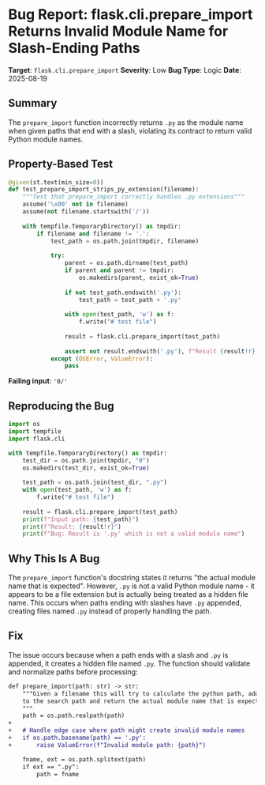 # Bug Report: flask.cli.prepare_import Returns Invalid Module Name for Slash-Ending Paths

**Target**: `flask.cli.prepare_import`
**Severity**: Low
**Bug Type**: Logic
**Date**: 2025-08-19

## Summary

The `prepare_import` function incorrectly returns `.py` as the module name when given paths that end with a slash, violating its contract to return valid Python module names.

## Property-Based Test

```python
@given(st.text(min_size=0))
def test_prepare_import_strips_py_extension(filename):
    """Test that prepare_import correctly handles .py extensions"""
    assume('\x00' not in filename)
    assume(not filename.startswith('/'))
    
    with tempfile.TemporaryDirectory() as tmpdir:
        if filename and filename != '.':
            test_path = os.path.join(tmpdir, filename)
            
            try:
                parent = os.path.dirname(test_path)
                if parent and parent != tmpdir:
                    os.makedirs(parent, exist_ok=True)
                
                if not test_path.endswith('.py'):
                    test_path = test_path + '.py'
                
                with open(test_path, 'w') as f:
                    f.write("# test file")
                
                result = flask.cli.prepare_import(test_path)
                
                assert not result.endswith('.py'), f"Result {result!r} should not end with .py"
            except (OSError, ValueError):
                pass
```

**Failing input**: `'0/'`

## Reproducing the Bug

```python
import os
import tempfile
import flask.cli

with tempfile.TemporaryDirectory() as tmpdir:
    test_dir = os.path.join(tmpdir, "0")
    os.makedirs(test_dir, exist_ok=True)
    
    test_path = os.path.join(test_dir, ".py")
    with open(test_path, 'w') as f:
        f.write("# test file")
    
    result = flask.cli.prepare_import(test_path)
    print(f"Input path: {test_path}")
    print(f"Result: {result!r}")
    print(f"Bug: Result is '.py' which is not a valid module name")
```

## Why This Is A Bug

The `prepare_import` function's docstring states it returns "the actual module name that is expected". However, `.py` is not a valid Python module name - it appears to be a file extension but is actually being treated as a hidden file name. This occurs when paths ending with slashes have `.py` appended, creating files named `.py` instead of properly handling the path.

## Fix

The issue occurs because when a path ends with a slash and `.py` is appended, it creates a hidden file named `.py`. The function should validate and normalize paths before processing:

```diff
def prepare_import(path: str) -> str:
    """Given a filename this will try to calculate the python path, add it
    to the search path and return the actual module name that is expected.
    """
    path = os.path.realpath(path)
+   
+   # Handle edge case where path might create invalid module names
+   if os.path.basename(path) == '.py':
+       raise ValueError(f"Invalid module path: {path}")

    fname, ext = os.path.splitext(path)
    if ext == ".py":
        path = fname
```